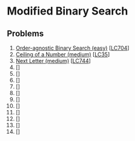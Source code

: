 # Modified Binary Search

## Problems

1. [Order-agnostic Binary Search (easy)]()
[[LC704](https://leetcode.com/problems/binary-search/)]
1. [Ceiling of a Number (medium)]()
[[LC35](https://leetcode.com/problems/search-insert-position/)]
1. [Next Letter (medium)]()
[[LC744](https://leetcode.com/problems/find-smallest-letter-greater-than-target/)]
1. []()
[[]()]
1. []()
[[]()]
1. []()
[[]()]
1. []()
[[]()]
1. []()
[[]()]
1. []()
[[]()]
1. []()
[[]()]
1. []()
[[]()]
1. []()
[[]()]
1. []()
[[]()]
1. []()
[[]()]

